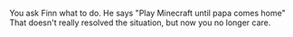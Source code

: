 You ask Finn what to do.
He says "Play Minecraft until papa comes home"
That doesn't really resolved the situation, 
but now you no longer care.